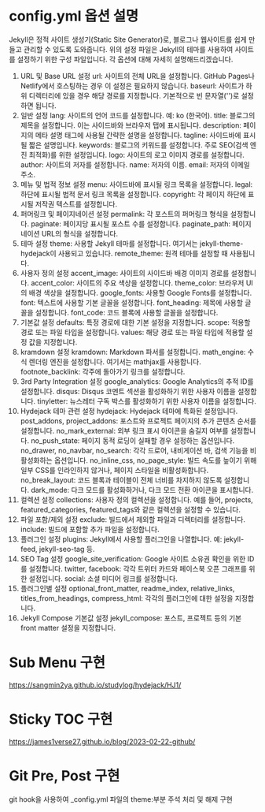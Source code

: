# config.yml 옵션 설명

Jekyll은 정적 사이트 생성기(Static Site Generator)로, 블로그나 웹사이트를 쉽게 만들고 관리할 수 있도록 도와줍니다. 위의 설정 파일은 Jekyll의 테마를 사용하여 사이트를 설정하기 위한 구성 파일입니다. 각 옵션에 대해 자세히 설명해드리겠습니다.

1. URL 및 Base URL 설정
   url: 사이트의 전체 URL을 설정합니다. GitHub Pages나 Netlify에서 호스팅하는 경우 이 설정은 필요하지 않습니다.
   baseurl: 사이트가 하위 디렉터리에 있을 경우 해당 경로를 지정합니다. 기본적으로 빈 문자열('')로 설정하면 됩니다.
2. 일반 설정
   lang: 사이트의 언어 코드를 설정합니다. 예: ko (한국어).
   title: 블로그의 제목을 설정합니다. 이는 사이드바와 브라우저 탭에 표시됩니다.
   description: 페이지의 메타 설명 태그에 사용될 간략한 설명을 설정합니다.
   tagline: 사이드바에 표시될 짧은 설명입니다.
   keywords: 블로그의 키워드를 설정합니다. 주로 SEO(검색 엔진 최적화)를 위한 설정입니다.
   logo: 사이트의 로고 이미지 경로를 설정합니다.
   author: 사이트의 저자를 설정합니다.
   name: 저자의 이름.
   email: 저자의 이메일 주소.
3. 메뉴 및 법적 정보 설정
   menu: 사이드바에 표시될 링크 목록을 설정합니다.
   legal: 하단에 표시될 법적 문서 링크 목록을 설정합니다.
   copyright: 각 페이지 하단에 표시될 저작권 텍스트를 설정합니다.
4. 퍼머링크 및 페이지네이션 설정
   permalink: 각 포스트의 퍼머링크 형식을 설정합니다.
   paginate: 페이지당 표시될 포스트 수를 설정합니다.
   paginate_path: 페이지네이션 URL의 형식을 설정합니다.
5. 테마 설정
   theme: 사용할 Jekyll 테마를 설정합니다. 여기서는 jekyll-theme-hydejack이 사용되고 있습니다.
   remote_theme: 원격 테마를 설정할 때 사용됩니다.
6. 사용자 정의 설정
   accent_image: 사이트의 사이드바 배경 이미지 경로를 설정합니다.
   accent_color: 사이트의 주요 색상을 설정합니다.
   theme_color: 브라우저 UI의 배경 색상을 설정합니다.
   google_fonts: 사용할 Google Fonts를 설정합니다.
   font: 텍스트에 사용할 기본 글꼴을 설정합니다.
   font_heading: 제목에 사용할 글꼴을 설정합니다.
   font_code: 코드 블록에 사용할 글꼴을 설정합니다.
7. 기본값 설정
   defaults: 특정 경로에 대한 기본 설정을 지정합니다.
   scope: 적용할 경로 또는 파일 타입을 설정합니다.
   values: 해당 경로 또는 파일 타입에 적용할 설정 값을 지정합니다.
8. kramdown 설정
   kramdown: Markdown 파서를 설정합니다.
   math_engine: 수식 렌더링 엔진을 설정합니다. 여기서는 mathjax를 사용합니다.
   footnote_backlink: 각주에 돌아가기 링크를 설정합니다.
9. 3rd Party Integration 설정
   google_analytics: Google Analytics의 추적 ID를 설정합니다.
   disqus: Disqus 코멘트 섹션을 활성화하기 위한 사용자 이름을 설정합니다.
   tinyletter: 뉴스레터 구독 박스를 활성화하기 위한 사용자 이름을 설정합니다.
10. Hydejack 테마 관련 설정
    hydejack: Hydejack 테마에 특화된 설정입니다.
    post_addons, project_addons: 포스트와 프로젝트 페이지의 추가 콘텐츠 순서를 설정합니다.
    no_mark_external: 외부 링크 표시 아이콘을 숨길지 여부를 설정합니다.
    no_push_state: 페이지 동적 로딩이 실패할 경우 설정하는 옵션입니다.
    no_drawer, no_navbar, no_search: 각각 드로어, 내비게이션 바, 검색 기능을 비활성화하는 옵션입니다.
    no_inline_css, no_page_style: 빌드 속도를 높이기 위해 일부 CSS를 인라인하지 않거나, 페이지 스타일을 비활성화합니다.
    no_break_layout: 코드 블록과 테이블이 전체 너비를 차지하지 않도록 설정합니다.
    dark_mode: 다크 모드를 활성화하거나, 다크 모드 전환 아이콘을 표시합니다.
11. 컬렉션 설정
    collections: 사용자 정의 컬렉션을 설정합니다. 예를 들어, projects, featured_categories, featured_tags와 같은 컬렉션을 설정할 수 있습니다.
12. 파일 포함/제외 설정
    exclude: 빌드에서 제외할 파일과 디렉터리를 설정합니다.
    include: 빌드에 포함할 추가 파일을 설정합니다.
13. 플러그인 설정
    plugins: Jekyll에서 사용할 플러그인을 나열합니다. 예: jekyll-feed, jekyll-seo-tag 등.
14. SEO Tag 설정
    google_site_verification: Google 사이트 소유권 확인을 위한 ID를 설정합니다.
    twitter, facebook: 각각 트위터 카드와 페이스북 오픈 그래프를 위한 설정입니다.
    social: 소셜 미디어 링크를 설정합니다.
15. 플러그인별 설정
    optional_front_matter, readme_index, relative_links, titles_from_headings, compress_html: 각각의 플러그인에 대한 설정을 지정합니다.
16. Jekyll Compose 기본값 설정
    jekyll_compose: 포스트, 프로젝트 등의 기본 front matter 설정을 지정합니다.

# Sub Menu 구현

https://sangmin2ya.github.io/studylog/hydejack/HJ1/

# Sticky TOC 구현

https://james1verse27.github.io/blog/2023-02-22-github/

# Git Pre, Post 구현

git hook을 사용하여 \_config.yml 파일의 theme:부분 주석 처리 및 해제 구현
